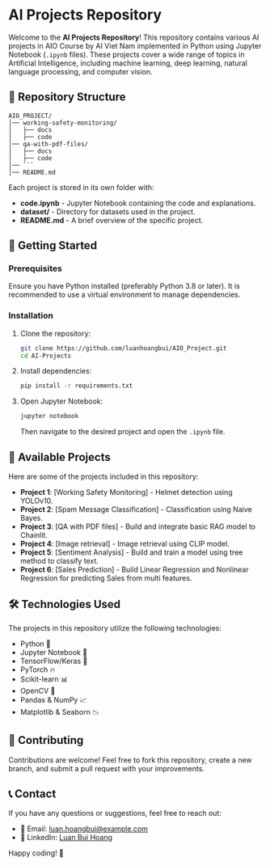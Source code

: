 # AI Projects Repository

Welcome to the **AI Projects Repository**! This repository contains various AI projects in AIO Course by AI Viet Nam implemented in Python using Jupyter Notebook (`.ipynb` files). These projects cover a wide range of topics in Artificial Intelligence, including machine learning, deep learning, natural language processing, and computer vision.

## 📌 Repository Structure

```
AIO_PROJECT/
│── working-safety-monitoring/
│   ├── docs
│   ├── code
│── qa-with-pdf-files/
│   ├── docs
│   ├── code
│── ```
│── README.md
```

Each project is stored in its own folder with:
- **code.ipynb** - Jupyter Notebook containing the code and explanations.
- **dataset/** - Directory for datasets used in the project.
- **README.md** - A brief overview of the specific project.

## 🚀 Getting Started

### Prerequisites
Ensure you have Python installed (preferably Python 3.8 or later). It is recommended to use a virtual environment to manage dependencies.

### Installation
1. Clone the repository:
   ```bash
   git clone https://github.com/luanhoangbui/AIO_Project.git
   cd AI-Projects
   ```

2. Install dependencies:
   ```bash
   pip install -r requirements.txt
   ```

3. Open Jupyter Notebook:
   ```bash
   jupyter notebook
   ```
   Then navigate to the desired project and open the `.ipynb` file.

## 📂 Available Projects
Here are some of the projects included in this repository:
- **Project 1**: [Working Safety Monitoring] - Helmet detection using YOLOv10.
- **Project 2**: [Spam Message Classification] - Classification using Naive Bayes.
- **Project 3**: [QA with PDF files] - Build and integrate basic RAG model to Chainlit.
- **Project 4**: [Image retrieval] - Image retrieval using CLIP model.
- **Project 5**: [Sentiment Analysis] - Build and train a model using tree method to classify text.
- **Project 6**: [Sales Prediction] - Build Linear Regression and Nonlinear Regression for predicting Sales from multi features.
## 🛠 Technologies Used
The projects in this repository utilize the following technologies:
- Python 🐍
- Jupyter Notebook 📓
- TensorFlow/Keras 🤖
- PyTorch 🔥
- Scikit-learn 📊
- OpenCV 👀
- Pandas & NumPy 📈
- Matplotlib & Seaborn 📉

## 🤝 Contributing
Contributions are welcome! Feel free to fork this repository, create a new branch, and submit a pull request with your improvements.

## 📞 Contact
If you have any questions or suggestions, feel free to reach out:
- 📧 Email: luan.hoangbui@example.com
- 🔗 LinkedIn: [Luan Bui Hoang](https://www.linkedin.com/in/luanbuihoang/)

Happy coding! 🚀


